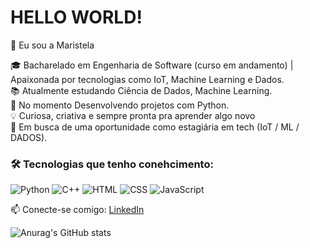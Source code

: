 ### 
<h1>HELLO WORLD!</h1>
👋 Eu sou a Maristela

🎓 Bacharelado em Engenharia de Software (curso em andamento) | Apaixonada por tecnologias como IoT, Machine Learning e Dados.<br>
📚 Atualmente estudando Ciência de Dados, Machine Learning.  
🔭 No momento Desenvolvendo projetos com Python.  
💡 Curiosa, criativa e sempre pronta pra aprender algo novo  
🚀 Em busca de uma oportunidade como estagiária em tech (IoT / ML / DADOS).

### 🛠️ Tecnologias que tenho conehcimento:
![Python](https://img.shields.io/badge/Python-blue?logo=python&logoColor=white)
![C++](https://img.shields.io/badge/C++-00599C?logo=c%2B%2B&logoColor=white)
![HTML](https://img.shields.io/badge/HTML5-E34F26?logo=html5&logoColor=white)
![CSS](https://img.shields.io/badge/CSS3-1572B6?logo=css3&logoColor=white)
![JavaScript](https://img.shields.io/badge/JavaScript-F7DF1E?logo=javascript&logoColor=black)

📫 Conecte-se comigo: [LinkedIn](https://www.linkedin.com/in/seuusuario)


![Anurag's GitHub stats](https://github-readme-stats.vercel.app/api?username=MarisDev&show_icons=true&theme=midnight-purple)
</div>

